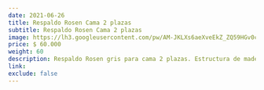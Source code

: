 ```yaml
---
date: 2021-06-26
title: Respaldo Rosen Cama 2 plazas
subtitle: Respaldo Rosen Cama 2 plazas
image: https://lh3.googleusercontent.com/pw/AM-JKLXs6aeXveEkZ_ZQ59HGv0cqAg7I_ow5GoYa6KnzPINsUBvdUKlL0W0jG8N5vaecd48zDNV9O1EHnRVUZaqPJRY3A-c8HRyNvQWX0TaX5SzEajTubd51DcCJCgWmdRH6CZ0h4akhIkhRrJ2GGcM6VFiKvw=w605-h621-no?authuser=0
price: $ 60.000
weight: 60
description: Respaldo Rosen gris para cama 2 plazas. Estructura de madera y cubierta de tela con acolchado. 170x145 cm.
link: 
exclude: false
---
```

